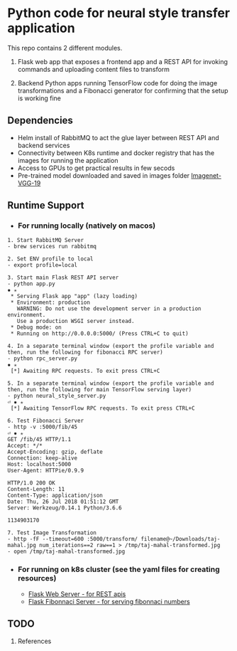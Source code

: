 # Python code for neural style transfer application

This repo contains 2 different modules.
1. Flask web app that exposes a frontend app and a REST API for invoking commands and uploading content files to transform

2. Backend Python apps running TensorFlow code for doing the image transformations and a Fibonacci generator for confirming that the setup is working fine

## Dependencies
 - Helm install of RabbitMQ to act the glue layer between REST API and backend services
 - Connectivity between K8s runtime and docker registry that has the images for running the application
 - Access to GPUs to get practical results in few secods
 - Pre-trained model downloaded and saved in images folder [Imagenet-VGG-19](http://www.vlfeat.org/matconvnet/models/imagenet-vgg-verydeep-19.mat)

## Runtime Support
- ### For running locally (natively on macos)
```
1. Start RabbitMQ Server
- brew services run rabbitmq

2. Set ENV profile to local
- export profile=local

3. Start main Flask REST API server
- python app.py                                                                                                                                                                                                                                                        ✹ ✭
 * Serving Flask app "app" (lazy loading)
 * Environment: production
   WARNING: Do not use the development server in a production environment.
   Use a production WSGI server instead.
 * Debug mode: on
 * Running on http://0.0.0.0:5000/ (Press CTRL+C to quit)

4. In a separate terminal window (export the profile variable and then, run the following for fibonacci RPC server)
- python rpc_server.py                                                                                                                                                                                                                                                 ✹ ✭
 [*] Awaiting RPC requests. To exit press CTRL+C

5. In a separate terminal window (export the profile variable and then, run the following for main TensorFlow serving layer)
- python neural_style_server.py                                                                                                                                                                                                                                      ⏎ ✹ ✭
 [*] Awaiting TensorFlow RPC requests. To exit press CTRL+C

6. Test Fibonacci Server
- http -v :5000/fib/45                                                                                                                                                                                                                                               ⏎ ✹ ✭
GET /fib/45 HTTP/1.1
Accept: */*
Accept-Encoding: gzip, deflate
Connection: keep-alive
Host: localhost:5000
User-Agent: HTTPie/0.9.9

HTTP/1.0 200 OK
Content-Length: 11
Content-Type: application/json
Date: Thu, 26 Jul 2018 01:51:12 GMT
Server: Werkzeug/0.14.1 Python/3.6.6

1134903170

7. Test Image Transformation
- http -fF --timeout=600 :5000/transform/ filename@~/Downloads/taj-mahal.jpg num_iterations==2 raw==1 > /tmp/taj-mahal-transformed.jpg
- open /tmp/taj-mahal-transformed.jpg
```
- ### For running on k8s cluster (see the yaml files for creating resources)
  - [Flask Web Server - for REST apis](flask-web.yml)
  - [Flask Fibonnaci Server - for serving fibonnaci numbers](flask-fib.yml)

## TODO
 1. References
